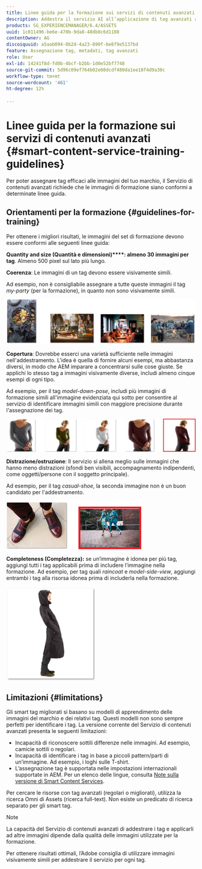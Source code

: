 ```yaml
---
title: Linee guida per la formazione sui servizi di contenuti avanzati
description: Addestra il servizio AI all’applicazione di tag avanzati alle risorse
products: SG_EXPERIENCEMANAGER/6.4/ASSETS
uuid: 1c011496-be6e-470b-9da8-48db8c6d1108
contentOwner: AG
discoiquuid: a5aab094-8b2d-4a23-890f-be6f9e5137bd
feature: Assegnazione tag, metadati, tag avanzati
role: User
exl-id: 14241f8d-fd0b-4bcf-b2bb-1d0e52bf7748
source-git-commit: 5d96c09ef764b02e08dcdf480da1ee18f4d9a30c
workflow-type: tm+mt
source-wordcount: '461'
ht-degree: 12%

---
```


# Linee guida per la formazione sui servizi di contenuti avanzati {#smart-content-service-training-guidelines}

Per poter assegnare tag efficaci alle immagini del tuo marchio, il Servizio di contenuti avanzati richiede che le immagini di formazione siano conformi a determinate linee guida.

## Orientamenti per la formazione {#guidelines-for-training}

Per ottenere i migliori risultati, le immagini del set di formazione devono essere conformi alle seguenti linee guida:

**Quantity and size (Quantità e dimensioni)****: almeno 30 immagini per tag**. Almeno 500 pixel sul lato più lungo.

**Coerenza**: Le immagini di un tag devono essere visivamente simili.

Ad esempio, non è consigliabile assegnare a tutte queste immagini il tag *my-party* (per la formazione), in quanto non sono visivamente simili.

![Immagini illustrative per esemplificare le linee guida per la formazione](assets/do-not-localize/coherence.png)

**Copertura**: Dovrebbe esserci una varietà sufficiente nelle immagini nell&#39;addestramento. L&#39;idea è quella di fornire alcuni esempi, ma abbastanza diversi, in modo che AEM imparare a concentrarsi sulle cose giuste. Se applichi lo stesso tag a immagini visivamente diverse, includi almeno cinque esempi di ogni tipo.

Ad esempio, per il tag *model-down-pose*, includi più immagini di formazione simili all&#39;immagine evidenziata qui sotto per consentire al servizio di identificare immagini simili con maggiore precisione durante l&#39;assegnazione dei tag.

![Immagini illustrative per esemplificare le linee guida per la formazione](assets/do-not-localize/coverage_1.png)

**Distrazione/ostruzione**: Il servizio si allena meglio sulle immagini che hanno meno distrazioni (sfondi ben visibili, accompagnamento indipendenti, come oggetti/persone con il soggetto principale).

Ad esempio, per il tag *casual-shoe*, la seconda immagine non è un buon candidato per l&#39;addestramento.

![Immagini illustrative per esemplificare le linee guida per la formazione](assets/do-not-localize/distraction.png)

**Completeness (Completezza):** se un’immagine è idonea per più tag, aggiungi tutti i tag applicabili prima di includere l’immagine nella formazione. Ad esempio, per tag quali *raincoat* e *model-side-view*, aggiungi entrambi i tag alla risorsa idonea prima di includerla nella formazione.

![Immagini illustrative per esemplificare le linee guida per la formazione](assets/do-not-localize/completeness.png)

## Limitazioni  {#limitations}

Gli smart tag migliorati si basano su modelli di apprendimento delle immagini del marchio e dei relativi tag. Questi modelli non sono sempre perfetti per identificare i tag. La versione corrente del Servizio di contenuti avanzati presenta le seguenti limitazioni:

* Incapacità di riconoscere sottili differenze nelle immagini. Ad esempio, camicie sottili o regolari.
* Incapacità di identificare i tag in base a piccoli pattern/parti di un’immagine. Ad esempio, i loghi sulle T-shirt.
* L’assegnazione tag è supportata nelle impostazioni internazionali supportate in AEM. Per un elenco delle lingue, consulta [Note sulla versione di Smart Content Services](/help/release-notes/smart-content-service-release-notes.md).

Per cercare le risorse con tag avanzati (regolari o migliorati), utilizza la ricerca Omni di Assets (ricerca full-text). Non esiste un predicato di ricerca separato per gli smart tag.

>[!NOTE]
>
>La capacità del Servizio di contenuti avanzati di addestrare i tag e applicarli ad altre immagini dipende dalla qualità delle immagini utilizzate per la formazione.
>
>Per ottenere risultati ottimali, l’Adobe consiglia di utilizzare immagini visivamente simili per addestrare il servizio per ogni tag.
